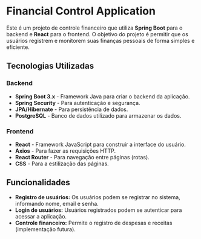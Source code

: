 # Financial Control Application

Este é um projeto de controle financeiro que utiliza **Spring Boot** para o backend e **React** para o frontend. O objetivo do projeto é permitir que os usuários registrem e monitorem suas finanças pessoais de forma simples e eficiente.

## Tecnologias Utilizadas

### Backend
- **Spring Boot 3.x** - Framework Java para criar o backend da aplicação.
- **Spring Security** - Para autenticação e segurança.
- **JPA/Hibernate** - Para persistência de dados.
- **PostgreSQL** - Banco de dados utilizado para armazenar os dados.

### Frontend
- **React** - Framework JavaScript para construir a interface do usuário.
- **Axios** - Para fazer as requisições HTTP.
- **React Router** - Para navegação entre páginas (rotas).
- **CSS** - Para a estilização das páginas.

## Funcionalidades

- **Registro de usuários:** Os usuários podem se registrar no sistema, informando nome, email e senha.
- **Login de usuários:** Usuários registrados podem se autenticar para acessar a aplicação.
- **Controle financeiro:** Permite o registro de despesas e receitas (implementação futura).
  
